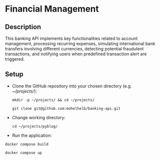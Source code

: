 # Financial Management

## Description
This banking API implements key functionalities related to account management, processing recurring expenses, simulating international bank transfers involving different currencies, detecting potential fraudulent transactions, and notifying users when predefined transaction alert are triggered.

## Setup

- Clone the GitHub repository into your chosen directory (e.g. *~/projects/*):
  ~~~	
  mkdir -p ~/projects/ && cd ~/projects/
  ~~~
  ~~~
  git clone git@github.com:mohelhelb/banking-api.git
  ~~~

- Change working directory:
  ~~~
  cd ~/projects/pyblog/
  ~~~

- Run the application:
~~~
docker compose build
~~~	
~~~
docker compose up
~~~


